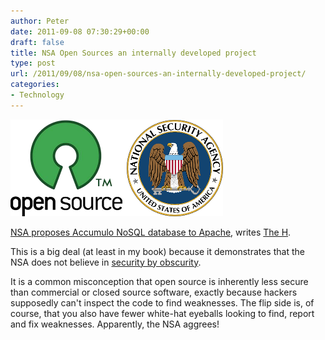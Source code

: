```yaml
---
author: Peter
date: 2011-09-08 07:30:29+00:00
draft: false
title: NSA Open Sources an internally developed project
type: post
url: /2011/09/08/nsa-open-sources-an-internally-developed-project/
categories:
- Technology
---
```


![](opensourceNSA.png)

[NSA proposes Accumulo NoSQL database to Apache](http://wiki.apache.org/incubator/AccumuloProposal), writes [The H](http://www.h-online.com/open/news/item/NSA-proposes-Accumulo-NoSQL-database-to-Apache-1336623.html).

This is a big deal (at least in my book) because it demonstrates that the NSA does not believe in [security by obscurity](http://en.wikipedia.org/wiki/Security_through_obscurity).

<!-- more -->

It is a common misconception that open source is inherently less secure than commercial or closed source software, exactly because hackers supposedly can't inspect the code to find weaknesses. The flip side is, of course, that you also have fewer white-hat eyeballs looking to find, report and fix weaknesses. Apparently, the NSA aggrees!
